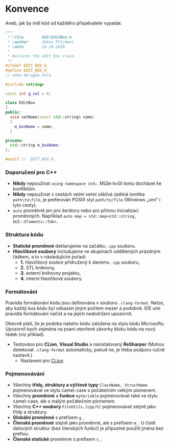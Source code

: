 # Konvence
Aneb, jak by měl kód od každého přispěvatele vypadat.
````cpp
/**                                                             
 * \file        GUI\EditBox.h       
 * \author      Jméno Příjmení
 * \date        24.10.2020
 *                                                               
 * Declares the edit box class.                                   
 */                                                             
#ifndef EDIT_BOX_H_
#define EDIT_BOX_H_
// nebo #pragma once

#include <string>

const int g_val = 0;

class EditBox
{
public:
  void setName(const std::string& name)
  {
    m_boxName = name;
  }

private:
  std::string m_boxName;
};

#endif // _EDIT_BOX_H_
```` 

### Doporučení pro C++
- **Nikdy** nepoužívat `using namespace std;`. Může kvůli tomu docházet ke konfliktům.
- **Nikdy** nepoužívat v cestách velmi velmi ošklivá zpětná lomítka `path\to\file`, je preferován POSIX 
styl `path/to/file` (Windows „umí“ i tyto cesty).
- `auto` proměnné jen pro iterátory nebo pro přímou inicializaci proměnných. Například
`auto map = std::map<std::string, GUI::Elements::Tab>`.

### Struktura kódu
- **Statické proměnné** deklarujeme na začátku `.cpp` souboru.
- **Hlavičkové soubory** includujeme ve skupinách oddělených prázdným řádkem,
a to v následujícím pořadí:
    - **1.** hlavičkový soubor přidružený k danému `.cpp` souboru,
    - **2.** STL knikovny,
    - **3.** externí knihovny projektu,
    - **4.** interní hlavičkové soubory.

### Formátování
Pravidla formátování kódu jsou definována v souboru `.clang-format`. Nelze, aby každý kus kódu
byl odsazen jiným počtem mezer a podobně. IDE umí pravidla formátování načíst a na jejich nedodržení upozornit.

Obecně platí, že je podoba našeho kódu založena na stylu kódu Microsoftu. Upozornil bych zejména na psaní
otevřené závorky bloku kódu na nový řádek (viz příklad).

- Testováno pro **CLion**, **Visual Studio** a nainstalovaný **ReSharper** (Mohou detekovat `.clang-format`
automaticky, pokud ne, je třeba podporu ručně nastavit.)
    - Nastavení pro [CLion](https://www.jetbrains.com/help/clion/clangformat-as-alternative-formatter.html#clion-support)

### Pojmenovávání
- Všechny **třídy, struktury a výčtové typy** ``ClassName, StructName`` pojmenovávat ve stylu camel-case s počátečním velkým písmenem.
- Všechny **proměnné** a **funkce** ``myVariable`` pojmenovávat také ve stylu camel-case, ale s malým počátečním písmenem.
- Všechny **C++ soubory** ``FileUtils.[cpp/h]`` pojmenovávat stejně jako třídy a struktury.
- **Globální proměnné** s prefixem `g_`.
- **Členské proměnné** stejně jako proměnné, ale s prefixem `m_`. U čistě datových struktur (bez členských funkcí)
  je přípustné použití jména bez prefixu.
- **Členské statické** proměnné s prefixem `s_`.
